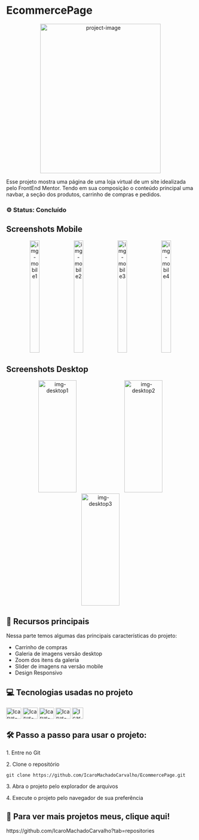 <h1>EcommercePage</h1>

<p align="center"><img src="https://github.com/user-attachments/assets/0894160e-a2ee-4d51-b01e-eef78d60b055" alt="project-image" width="80%" height="400/"></p>


<p id="description">Esse projeto mostra uma página de uma loja virtual de um site idealizada pelo FrontEnd Mentor. Tendo em sua composição o conteúdo principal uma navbar, a seção dos produtos, carrinho de compras e pedidos.</p>

<h3>⚙️ Status: Concluído</h3>

<h2>Screenshots Mobile</h2>
<div align="center">
  <img src="https://github.com/user-attachments/assets/50c72502-a16d-4f16-98b5-6f7a9fc5eb89" alt="img-mobile1" width="22.5%" height="300/">
  <img src="https://github.com/user-attachments/assets/d3d071f3-eb2b-4136-b611-a079da985ad3" alt="img-mobile2" width="22.5%" height="300/">
  <img src="https://github.com/user-attachments/assets/28da7eba-1ec6-4f3e-93c2-6dede7168853" alt="img-mobile3" width="22.5%" height="300/">
  <img src="https://github.com/user-attachments/assets/dcc55faf-d646-46d6-901b-ae21886cb76c" alt="img-mobile4" width="22.5%" height="300/">
</div>
<h2>Screenshots Desktop</h2>
<div align="center">
  <img src="https://github.com/user-attachments/assets/3df64fb1-a433-4eae-93cb-080b32a870de" alt="img-desktop1" width="45%" height="300/">
  <img src="https://github.com/user-attachments/assets/43916790-51dd-499f-b581-9058885d1237" alt="img-desktop2" width="45%" height="300/">
  <img src="https://github.com/user-attachments/assets/176870d9-19e7-4e86-a2f7-266c2f8ce147" alt="img-desktop3" width="45%" height="300/">
</div>
<h2>🧐 Recursos principais</h2>

Nessa parte temos algumas das principais características do projeto:

*   Carrinho de compras 
*   Galeria de imagens versão desktop
*   Zoom dos itens da galeria
*   Slider de imagens na versão mobile
*   Design Responsivo

<h2>💻 Tecnologias usadas no projeto</h2>

<div style="display:inline_block; margin-top: 20px">
  <img align="center" alt="Icarus-HTML" height="30" width="40" src="https://cdn.jsdelivr.net/gh/devicons/devicon/icons/html5/html5-original.svg">
  <img align="center" alt="Icarus-CSS" height="30" width="40" src="https://cdn.jsdelivr.net/gh/devicons/devicon/icons/css3/css3-original.svg">
  <img align="center" alt="Icarus-JS" height="30" width="40" src="https://cdn.jsdelivr.net/gh/devicons/devicon/icons/javascript/javascript-original.svg">
  <img align="center" alt="Icarus-Git" height="30" width="40" src="https://cdn.jsdelivr.net/gh/devicons/devicon@latest/icons/git/git-original.svg" />  
  <img align="center" alt="Icarus-GitHub" height="30" src="https://cdn.jsdelivr.net/gh/devicons/devicon@latest/icons/github/github-original.svg" />                          
</div>

<h2>🛠️ Passo a passo para usar o projeto:</h2>

<p>1. Entre no Git</p>

<p>2. Clone o repositório</p>

```
git clone https://github.com/IcaroMachadoCarvalho/EcommercePage.git
```

<p>3. Abra o projeto pelo explorador de arquivos</p>

<p>4. Execute o projeto pelo navegador de sua preferência</p>


<h2>🚀 Para ver mais projetos meus, clique aqui!</h2>
https://github.com/IcaroMachadoCarvalho?tab=repositories
